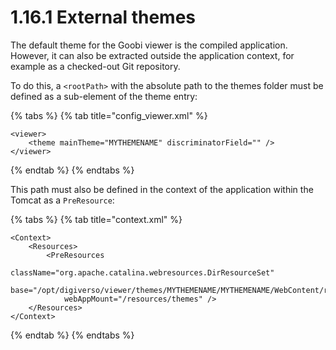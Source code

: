 # 1.16.1 External themes

The default theme for the Goobi viewer is the compiled application. However, it can also be extracted outside the application context, for example as a checked-out Git repository. 

To do this, a `<rootPath>` with the absolute path to the themes folder must be defined as a sub-element of the theme entry:

{% tabs %}
{% tab title="config\_viewer.xml" %}
```markup
<viewer>
    <theme mainTheme="MYTHEMENAME" discriminatorField="" />
</viewer>
```
{% endtab %}
{% endtabs %}

This path must also be defined in the context of the application within the Tomcat as a `PreResource`:

{% tabs %}
{% tab title="context.xml" %}
```markup
<Context>
    <Resources>
        <PreResources 
            className="org.apache.catalina.webresources.DirResourceSet"
            base="/opt/digiverso/viewer/themes/MYTHEMENAME/MYTHEMENAME/WebContent/resources/themes"
            webAppMount="/resources/themes" />
    </Resources>
</Context>
```
{% endtab %}
{% endtabs %}

